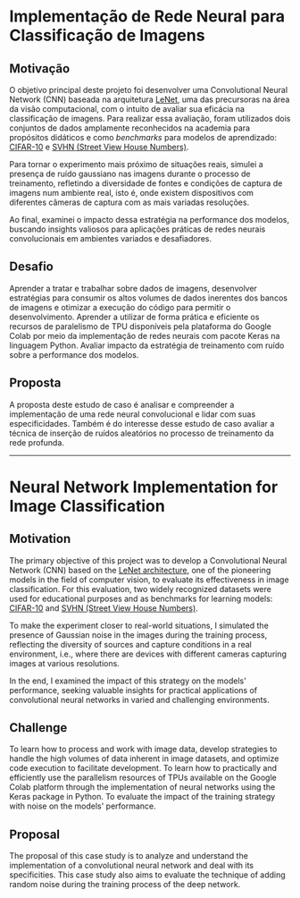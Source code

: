 # Implementação de Rede Neural para Classificação de Imagens

## Motivação
O objetivo principal deste projeto foi desenvolver uma Convolutional Neural Network (CNN) baseada na arquitetura [LeNet](https://en.wikipedia.org/wiki/LeNet), uma das precursoras na área da visão computacional, com o intuito de avaliar sua eficácia na classificação de imagens. Para realizar essa avaliação, foram utilizados dois conjuntos de dados amplamente reconhecidos na academia para propósitos didáticos e como *benchmarks* para modelos de aprendizado: [CIFAR-10](https://www.cs.toronto.edu/~kriz/cifar.html) e [SVHN (Street View House Numbers)](https://www.tensorflow.org/datasets/catalog/svhn_cropped).

Para tornar o experimento mais próximo de situações reais, simulei a presença de ruído gaussiano nas imagens durante o processo de treinamento, refletindo a diversidade de fontes e condições de captura de imagens num ambiente real, isto é, onde existem dispositivos com diferentes câmeras de captura com as mais variadas resoluções.

Ao final, examinei o impacto dessa estratégia na performance dos modelos, buscando insights valiosos para aplicações práticas de redes neurais convolucionais em ambientes variados e desafiadores.

## Desafio 
Aprender a tratar e trabalhar sobre dados de imagens, desenvolver estratégias para consumir os altos volumes de dados inerentes dos bancos de imagens e otimizar a execução do código para permitir o desenvolvimento. Aprender a utilizar de forma prática e eficiente os recursos de paralelismo de TPU disponíveis pela plataforma do Google Colab por meio da implementação de redes neurais com pacote Keras na linguagem Python. Avaliar impacto da estratégia de treinamento com ruído sobre a performance dos modelos.

## Proposta

A proposta deste estudo de caso é analisar e compreender a implementação de uma rede neural convolucional e lidar com suas especificidades. Também é do interesse desse estudo de caso avaliar a técnica de inserção de ruídos aleatórios no processo de treinamento da rede profunda. 


---

# Neural Network Implementation for Image Classification

## Motivation
The primary objective of this project was to develop a Convolutional Neural Network (CNN) based on the [LeNet architecture](https://en.wikipedia.org/wiki/LeNet), one of the pioneering models in the field of computer vision, to evaluate its effectiveness in image classification. For this evaluation, two widely recognized datasets were used for educational purposes and as benchmarks for learning models: [CIFAR-10](https://www.cs.toronto.edu/~kriz/cifar.html) and [SVHN (Street View House Numbers)](https://www.tensorflow.org/datasets/catalog/svhn_cropped).

To make the experiment closer to real-world situations, I simulated the presence of Gaussian noise in the images during the training process, reflecting the diversity of sources and capture conditions in a real environment, i.e., where there are devices with different cameras capturing images at various resolutions.

In the end, I examined the impact of this strategy on the models' performance, seeking valuable insights for practical applications of convolutional neural networks in varied and challenging environments.

## Challenge
To learn how to process and work with image data, develop strategies to handle the high volumes of data inherent in image datasets, and optimize code execution to facilitate development. To learn how to practically and efficiently use the parallelism resources of TPUs available on the Google Colab platform through the implementation of neural networks using the Keras package in Python. To evaluate the impact of the training strategy with noise on the models' performance.

## Proposal

The proposal of this case study is to analyze and understand the implementation of a convolutional neural network and deal with its specificities. This case study also aims to evaluate the technique of adding random noise during the training process of the deep network.